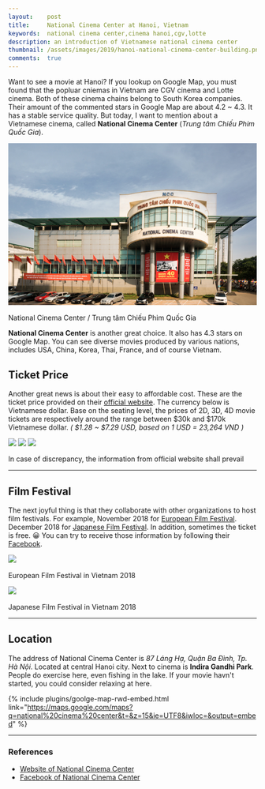 ```yaml
---
layout:    post
title:     National Cinema Center at Hanoi, Vietnam
keywords:  national cinema center,cinema hanoi,cgv,lotte
description: an introduction of Vietnamese national cinema center
thumbnail: /assets/images/2019/hanoi-national-cinema-center-building.png
comments:  true
---
```


Want to see a movie at Hanoi? If you lookup on Google Map, you must found that the popluar cniemas in Vietnam are CGV cinema and Lotte cinema. Both of these cinema chains belong to South Korea companies. Their amount of the commented stars in Google Map are about 4.2 ~ 4.3. It has a stable service quality. But today, I want to mention about a Vietnamese cinema, called **National Cinema Center** (*Trung tâm Chiếu Phim Quốc Gia*).

![National Cinema Center at Hanoi](/assets/images/2019/hanoi-national-cinema-center-building.png)

<figcaption>National Cinema Center / Trung tâm Chiếu Phim Quốc Gia</figcaption>

**National Cinema Center** is another great choice. It also has 4.3 stars on Google Map. You can see diverse movies produced by various nations, includes USA, China, Korea, Thai, France, and of course Vietnam.

## Ticket Price

Another great news is about their easy to affordable cost. These are the ticket price provided on their <a href="https://chieuphimquocgia.com.vn/t/giave" target="_blank" rel="nofollow">official website</a>. The currency below is Vietnamese dollar. Base on the seating level, the prices of 2D, 3D, 4D movie tickets are respectively around the range between $30k and $170k Vietnamese dollar. *( $1.28 ~ $7.29 USD, based on 1 USD = 23,264 VND )*

![](https://chieuphimquocgia.com.vn/Content/Images/uploaded/Gia%20ve%202018/thay%20gi%C3%A1%20sau%2022h30.jpg)
![](https://chieuphimquocgia.com.vn/Content/Images/uploaded/Giave2017chuan/3D%20done%202.jpg)
![](https://chieuphimquocgia.com.vn/Content/Images/uploaded/Giave2017chuan/4D1.jpg)

<figcaption>In case of discrepancy, the information from official website shall prevail</figcaption>

---

## Film Festival

The next joyful thing is that they collaborate with other organizations to host film festivals. For example, November 2018 for <a href="https://chieuphimquocgia.com.vn/lien-hoan-phim-chau-au-2018" target="_blank" rel="nofollow">European Film Festival</a>. December 2018 for <a href="https://chieuphimquocgia.com.vn/lien-hoan-phim-nhat-ban-2018-tai-viet-nam-2710-1111" target="_blank" rel="nofollow">Japanese Film Festival</a>. In addition, sometimes the ticket is free. 😀 You can try to receive those information by following their <a href="https://www.facebook.com/chieuphimquocgiavn/" target="_blank" rel="nofollow">Facebook</a>.

![](https://chieuphimquocgia.com.vn/Content/Images/uploaded/2018/Sneakshow/lhpca.jpeg)
<figcaption>European Film Festival in Vietnam 2018</figcaption>

![](https://chieuphimquocgia.com.vn/Content/Images/uploaded/2018/LHP%20Tuan%20phim/01%20HN%20FB.jpg)
<figcaption>Japanese Film Festival in Vietnam 2018</figcaption>

---

## Location

The address of National Cinema Center is *87 Láng Hạ, Quận Ba Đình, Tp. Hà Nội*. Located at central Hanoi city. Next to cinema is **Indira Gandhi Park**. People do exercise here, even fishing in the lake. If your movie havn't started, you could consider relaxing at here.

{% include plugins/goolge-map-rwd-embed.html link="https://maps.google.com/maps?q=national%20cinema%20center&t=&z=15&ie=UTF8&iwloc=&output=embed" %}

---

### References

* <a href="https://chieuphimquocgia.com.vn/" target="_blank" rel="nofollow">Website of National Cinema Center</a>
* <a href="https://www.facebook.com/chieuphimquocgiavn/" target="_blank" rel="nofollow">Facebook of National Cinema Center</a>